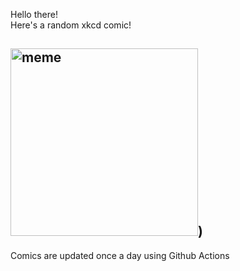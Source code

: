 Hello there! <br>Here's a random xkcd comic!<br>
## <img src="https://imgs.xkcd.com/comics/well.png" alt="meme" width="300"/>)<br>
Comics are updated once a day using Github Actions
